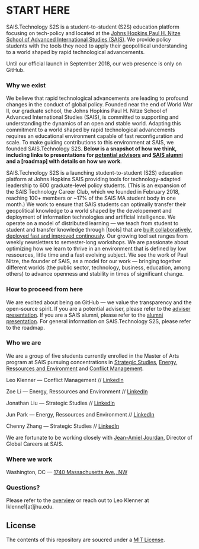 # START HERE

SAIS.Technology S2S is a student-to-student (S2S) education platform focusing on tech-policy and located at the [Johns Hopkins Paul H. Nitze School of Advanced International Studies (SAIS)](https://www.sais-jhu.edu/). We provide policy students with the tools they need to apply their geopolitical understanding to a world shaped by rapid technological advancements. 

Until our official launch in September 2018, our web presence is only on GitHub. 

### Why we exist

We believe that rapid technological advancements are leading to profound changes in the conduct of global policy. Founded near the end of World War II, our graduate school, the Johns Hopkins Paul H. Nitze School of Advanced International Studies (SAIS), is committed to supporting and understanding the dynamics of an open and stable world. Adapting this commitment to a world shaped by rapid technological advancements requires an educational environment capable of fast reconfiguration and scale. To make guiding contributions to this environment at SAIS, we founded SAIS.Technology S2S. **Below is a snapshot of how we think, including links to presentations for [potential advisors](https://github.com/LeoQK/SAIS-Technology-S2S/blob/master/ADVISER%20deck.pdf) and [SAIS alumni](https://github.com/LeoQK/SAIS-Technology-S2S/blob/master/ALUMNI%20deck.pdf) and a [roadmap] with details on how we work**. 

SAIS.Technology S2S is a launching student-to-student (S2S) education platform at Johns Hopkins SAIS providing tools for technology-adapted leadership to 600 graduate-level policy students. (This is an expansion of the SAIS Technology Career Club, which we founded in February 2018, reaching 100+ members or ~17% of the SAIS MA student body in one month.) We work to ensure that SAIS students can optimally transfer their geopolitical knowledge to a world shaped by the developement and deployment of information technologies and artificial intelligence. We operate on a model of distributed learning — we teach from student to student and transfer knowledge through [tools] that are [built collaboratively, deployed fast and improved continously](http://agilemanifesto.org/principles.html). Our growing tool set ranges from weekly newsletters to semester-long workshops. We are passionate about optimizing how we learn to thrive in an environment that is defined by low ressources, little time and a fast evolving subject. We see the work of Paul Nitze, the founder of SAIS, as a model for our work — bringing together different worlds (the public sector, technology, business, education, among others) to advance openness and stability in times of significant change. 

### How to proceed from here

We are excited about being on GitHub — we value the transparency and the open-source spirit. If you are a potential adviser, please refer to the [adviser presentation](https://github.com/LeoQK/SAIS-Technology-S2S/blob/master/ADVISER%20deck.pdf). If you are a SAIS alumni, please refer to the [alumni presentation](https://github.com/LeoQK/SAIS-Technology-S2S/blob/master/ALUMNI%20deck.pdf). For general information on SAIS.Technology S2S, please refer to the roadmap.

### Who we are

We are a group of five students currently enrolled in the Master of Arts program at SAIS pursuing concentrations in [Strategic Studies](https://www.sais-jhu.edu/content/strategic-studies#overview), [Energy, Ressources and Environment](http://www.sais-jhu.edu/content/energy-resources-and-environment#overview)  and [Conflict Management](http://www.sais-jhu.edu/content/conflict-management). 

Leo Klenner — Conflict Management // [LinkedIn](https://www.linkedin.com/in/leo-klenner-08029a168/)

Zoe Li — Energy, Ressources and Environment // [LinkedIn](https://www.linkedin.com/in/zoe-li-8029bab7/)

Jonathan Liu — Strategic Studies // [LinkedIn](https://www.linkedin.com/in/jonathan-liu-69087728/)

Jun Park — Energy, Ressources and Environment // [LinkedIn](https://www.linkedin.com/in/jiyunpark2018)

Chenny Zhang — Strategic Studies // [LinkedIn](https://www.linkedin.com/in/chennyzhang)

We are fortunate to be working closely with [Jean-Amiel Jourdan](https://www.linkedin.com/in/jeanamieljourdan), Director of Global Careers at SAIS. 

### Where we work

Washington, DC — [1740 Massachusetts Ave., NW](https://www.google.com/maps/place/1740+Massachusetts+Ave+NW,+Washington,+DC+20036/@38.90813,-77.0424677,17z/data=!3m1!4b1!4m5!3m4!1s0x89b7b7c73f5c1699:0xe6712ae3855d83b2!8m2!3d38.90813!4d-77.040279?hl=en)

### Questions?

Please refer to the [overview](https://github.com/LeoQK/SAIS-Technology-S2S/blob/master/Overview.md) or reach out to Leo Klenner at lklenne1[at]jhu.edu.

## License

The contents of this repository are soucred under a [MIT License](https://choosealicense.com/licenses/mit/).
